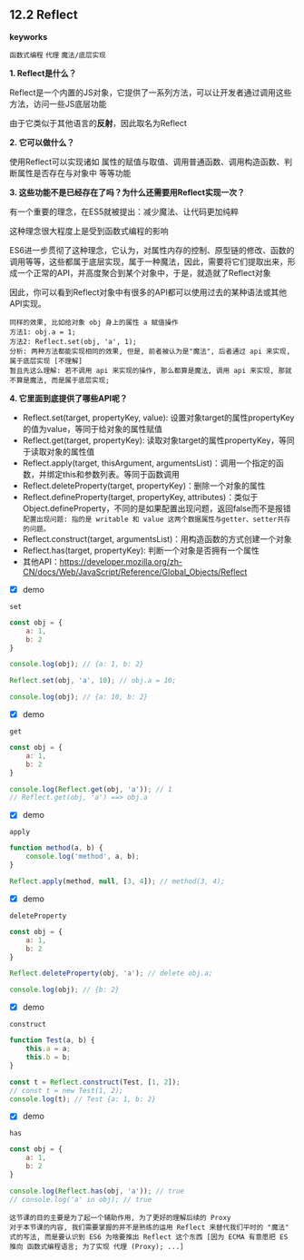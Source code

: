 ## 12.2 Reflect

**keyworks**

`函数式编程` `代理` `魔法/底层实现`

**1. Reflect是什么？**

Reflect是一个内置的JS对象，它提供了一系列方法，可以让开发者通过调用这些方法，访问一些JS底层功能

由于它类似于其他语言的**反射**，因此取名为Reflect

**2. 它可以做什么？**

使用Reflect可以实现诸如 属性的赋值与取值、调用普通函数、调用构造函数、判断属性是否存在与对象中  等等功能

**3. 这些功能不是已经存在了吗？为什么还需要用Reflect实现一次？**

有一个重要的理念，在ES5就被提出：减少魔法、让代码更加纯粹

这种理念很大程度上是受到函数式编程的影响

ES6进一步贯彻了这种理念，它认为，对属性内存的控制、原型链的修改、函数的调用等等，这些都属于底层实现，属于一种魔法，因此，需要将它们提取出来，形成一个正常的API，并高度聚合到某个对象中，于是，就造就了Reflect对象

因此，你可以看到Reflect对象中有很多的API都可以使用过去的某种语法或其他API实现。

```
同样的效果, 比如给对象 obj 身上的属性 a 赋值操作
方法1: obj.a = 1;
方法2: Reflect.set(obj, 'a', 1);
分析: 两种方法都能实现相同的效果, 但是, 前者被认为是"魔法", 后者通过 api 来实现, 属于底层实现 [不理解]
暂且先这么理解: 若不调用 api 来实现的操作, 那么都算是魔法, 调用 api 来实现, 那就不算是魔法, 而是属于底层实现;
```

**4. 它里面到底提供了哪些API呢？**

- Reflect.set(target, propertyKey, value): 设置对象target的属性propertyKey的值为value，等同于给对象的属性赋值
- Reflect.get(target, propertyKey): 读取对象target的属性propertyKey，等同于读取对象的属性值
- Reflect.apply(target, thisArgument, argumentsList)：调用一个指定的函数，并绑定this和参数列表。等同于函数调用
- Reflect.deleteProperty(target, propertyKey)：删除一个对象的属性
- Reflect.defineProperty(target, propertyKey, attributes)：类似于Object.defineProperty，不同的是如果配置出现问题，返回false而不是报错 `配置出现问题: 指的是 writable 和 value 这两个数据属性与getter、setter共存的问题。`
- Reflect.construct(target, argumentsList)：用构造函数的方式创建一个对象
- Reflect.has(target, propertyKey): 判断一个对象是否拥有一个属性
- 其他API：https://developer.mozilla.org/zh-CN/docs/Web/JavaScript/Reference/Global_Objects/Reflect

- [x] demo

`set`

```js
const obj = {
    a: 1,
    b: 2
}

console.log(obj); // {a: 1, b: 2}

Reflect.set(obj, 'a', 10); // obj.a = 10;

console.log(obj); // {a: 10, b: 2}
```

- [x] demo

`get`

```js
const obj = {
    a: 1,
    b: 2
}

console.log(Reflect.get(obj, 'a')); // 1
// Reflect.get(obj, 'a') ==> obj.a
```

- [x] demo

`apply`

```js
function method(a, b) {
    console.log('method', a, b);
}

Reflect.apply(method, null, [3, 4]); // method(3, 4);
```

- [x] demo

`deleteProperty`

```js
const obj = {
    a: 1,
    b: 2
}

Reflect.deleteProperty(obj, 'a'); // delete obj.a;

console.log(obj); // {b: 2}
```

- [x] demo

`construct`

```js
function Test(a, b) {
    this.a = a;
    this.b = b;
}

const t = Reflect.construct(Test, [1, 2]);
// const t = new Test(1, 2);
console.log(t); // Test {a: 1, b: 2}
```

- [x] demo

`has`

```js
const obj = {
    a: 1,
    b: 2
}

console.log(Reflect.has(obj, 'a')); // true
// console.log('a' in obj); // true
```

```
这节课的目的主要是为了起一个辅助作用, 为了更好的理解后续的 Proxy
对于本节课的内容, 我们需要掌握的并不是熟练的运用 Reflect 来替代我们平时的 "魔法" 式的写法, 而是要认识到 ES6 为啥要推出 Reflect 这个东西 [因为 ECMA 有意愿把 ES 推向 函数式编程语言; 为了实现 代理 (Proxy); ...]
```
